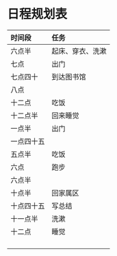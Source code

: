 # 日程规划表

| 时间段     | 任务             |
| :--------- | :--------------- |
| 六点半     | 起床、穿衣、洗漱 |
| 七点       | 出门             |
| 七点四十   | 到达图书馆       |
| 八点       |                  |
| 十二点     | 吃饭             |
| 十二点半   | 回来睡觉         |
| 一点半     | 出门             |
| 一点四十五 |                  |
| 五点半     | 吃饭             |
| 六点       | 跑步             |
| 六点半     |                  |
| 十点半     | 回家属区         |
| 十点四十五 | 写总结           |
| 十一点半   | 洗漱             |
| 十二点     | 睡觉             |
|            |                  |
|            |                  |
|            |                  |
|            |                  |

